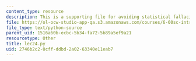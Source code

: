 ```yaml
---
content_type: resource
description: This is a supporting file for avoiding statistical fallacies.
file: https://ol-ocw-studio-app-qa.s3.amazonaws.com/courses/6-00sc-introduction-to-computer-science-and-programming-spring-2011/2746b2c20cffddbd2a0263340e11eab7_lec24.py
file_type: text/python-source
parent_uid: 1516a60b-ecbc-5b34-fa72-5b89a5ef9a21
resourcetype: Other
title: lec24.py
uid: 2746b2c2-0cff-ddbd-2a02-63340e11eab7
---
```


